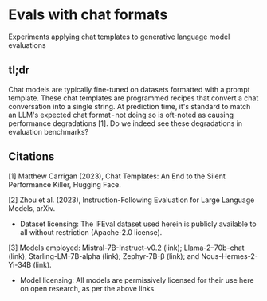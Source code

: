 # Evals with chat formats

Experiments applying chat templates to generative language model evaluations

## tl;dr

Chat models are typically fine-tuned on datasets formatted with a prompt template. These chat templates are programmed recipes that convert a chat conversation into a single string. At prediction time, it's standard to match an LLM's expected chat format - not doing so is oft-noted as causing performance degradations [1]. Do we indeed see these degradations in evaluation benchmarks?

## Citations

[1] Matthew Carrigan (2023), Chat Templates: An End to the Silent Performance Killer, Hugging Face.  

[2] Zhou et al. (2023),  Instruction-Following Evaluation for Large Language Models, arXiv.

* Dataset licensing: The IFEval dataset used herein is publicly available to all without restriction (Apache-2.0 license).

[3] Models employed: Mistral-7B-Instruct-v0.2 (link); Llama-2–70b-chat (link); Starling-LM-7B-alpha (link); Zephyr-7B-β (link); and Nous-Hermes-2-Yi-34B (link). 

* Model licensing: All models are permissively licensed for their use here on open research, as per the above links.